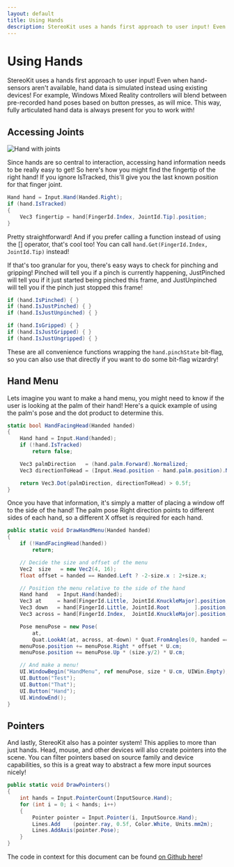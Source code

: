 ```yaml
---
layout: default
title: Using Hands
description: StereoKit uses a hands first approach to user input! Even when hand-sensors aren't available, hand data is simulated instead using existing devices! For ex...
---
```


# Using Hands

StereoKit uses a hands first approach to user input! Even when hand-sensors
aren't available, hand data is simulated instead using existing devices!
For example, Windows Mixed Reality controllers will blend between pre-recorded
hand poses based on button presses, as will mice. This way, fully articulated
hand data is always present for you to work with!

## Accessing Joints

![Hand with joints]({{site.url}}/img/screenshots/HandAxes.jpg)

Since hands are so central to interaction, accessing hand information needs
to be really easy to get! So here's how you might find the fingertip of the right
hand! If you ignore IsTracked, this'll give you the last known position for that
finger joint.
```csharp
Hand hand = Input.Hand(Handed.Right);
if (hand.IsTracked)
{ 
	Vec3 fingertip = hand[FingerId.Index, JointId.Tip].position;
}
```
Pretty straightforward! And if you prefer calling a function instead of using the
[] operator, that's cool too! You can call `hand.Get(FingerId.Index, JointId.Tip)`
instead!

If that's too granular for you, there's easy ways to check for pinching and
gripping! Pinched will tell you if a pinch is currently happening, JustPinched
will tell you if it just started being pinched this frame, and JustUnpinched will
tell you if the pinch just stopped this frame!
```csharp
if (hand.IsPinched) { }
if (hand.IsJustPinched) { }
if (hand.IsJustUnpinched) { }

if (hand.IsGripped) { }
if (hand.IsJustGripped) { }
if (hand.IsJustUngripped) { }
```
These are all convenience functions wrapping the `hand.pinchState` bit-flag, so you
can also use that directly if you want to do some bit-flag wizardry!
## Hand Menu

Lets imagine you want to make a hand menu, you might need to know
if the user is looking at the palm of their hand! Here's a quick
example of using the palm's pose and the dot product to determine
this.
```csharp
static bool HandFacingHead(Handed handed)
{
	Hand hand = Input.Hand(handed);
	if (!hand.IsTracked)
		return false;

	Vec3 palmDirection   = (hand.palm.Forward).Normalized;
	Vec3 directionToHead = (Input.Head.position - hand.palm.position).Normalized;

	return Vec3.Dot(palmDirection, directionToHead) > 0.5f;
}
```
Once you have that information, it's simply a matter of placing a
window off to the side of the hand! The palm pose Right direction
points to different sides of each hand, so a different X offset
is required for each hand.
```csharp
public static void DrawHandMenu(Handed handed)
{
	if (!HandFacingHead(handed))
		return;

	// Decide the size and offset of the menu
	Vec2  size   = new Vec2(4, 16);
	float offset = handed == Handed.Left ? -2-size.x : 2+size.x;

	// Position the menu relative to the side of the hand
	Hand hand   = Input.Hand(handed);
	Vec3 at     = hand[FingerId.Little, JointId.KnuckleMajor].position;
	Vec3 down   = hand[FingerId.Little, JointId.Root        ].position;
	Vec3 across = hand[FingerId.Index,  JointId.KnuckleMajor].position;

	Pose menuPose = new Pose(
		at,
		Quat.LookAt(at, across, at-down) * Quat.FromAngles(0, handed == Handed.Left ? 90 : -90, 0));
	menuPose.position += menuPose.Right * offset * U.cm;
	menuPose.position += menuPose.Up * (size.y/2) * U.cm;

	// And make a menu!
	UI.WindowBegin("HandMenu", ref menuPose, size * U.cm, UIWin.Empty);
	UI.Button("Test");
	UI.Button("That");
	UI.Button("Hand");
	UI.WindowEnd();
}
```
## Pointers

And lastly, StereoKit also has a pointer system! This applies to
more than just hands. Head, mouse, and other devices will also
create pointers into the scene. You can filter pointers based on
source family and device capabilities, so this is a great way to
abstract a few more input sources nicely!
```csharp
public static void DrawPointers()
{
	int hands = Input.PointerCount(InputSource.Hand);
	for (int i = 0; i < hands; i++)
	{
		Pointer pointer = Input.Pointer(i, InputSource.Hand);
		Lines.Add    (pointer.ray, 0.5f, Color.White, Units.mm2m);
		Lines.AddAxis(pointer.Pose);
	}
}
```
The code in context for this document can be found [on Github here](https://github.com/StereoKit/StereoKit/blob/master/Examples/StereoKitTest/Demos/DemoHands.cs)!

